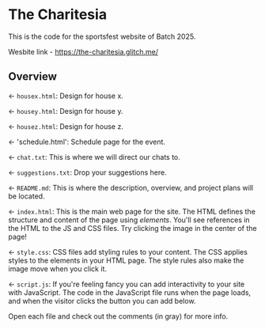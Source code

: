 # The Charitesia

This is the code for the sportsfest website of Batch 2025.

Wesbite link - https://the-charitesia.glitch.me/

## Overview

← `housex.html`: Design for house x.

← `housey.html`: Design for house y.

← `housez.html`: Design for house z.

← 'schedule.html': Schedule page for the event.

← `chat.txt`: This is where we will direct our chats to.

← `suggestions.txt`: Drop your suggestions here.

← `README.md`: This is where the description, overview, and project plans will be located.

← `index.html`: This is the main web page for the site. The HTML defines the structure and content of the page using _elements_. You'll see references in the HTML to the JS and CSS files. Try clicking the image in the center of the page!

← `style.css`: CSS files add styling rules to your content. The CSS applies styles to the elements in your HTML page. The style rules also make the image move when you click it.

← `script.js`: If you're feeling fancy you can add interactivity to your site with JavaScript. The code in the JavaScript file runs when the page loads, and when the visitor clicks the button you can add below.

Open each file and check out the comments (in gray) for more info.
